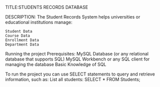 TITLE:STUDENTS RECORDS DATABASE

DESCRIPTION:
The Student Records System helps universities or educational institutions manage:

    Student Data
    Course Data
    Enrollment Data
    Department Data

Running the project
Prerequisites:
  MySQL Database (or any relational database that supports SQL)
  MySQL Workbench or any SQL client for managing the database
  Basic Knowledge of SQL

To run the project you can use SELECT statements to query and retrieve information, such as:
  List all students:
  SELECT * FROM Students;

  
